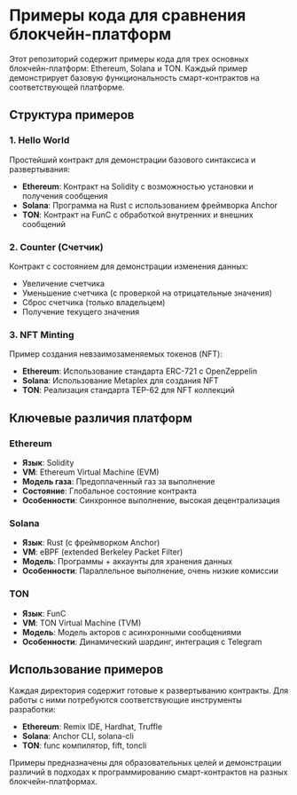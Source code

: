 # Примеры кода для сравнения блокчейн-платформ

Этот репозиторий содержит примеры кода для трех основных блокчейн-платформ: Ethereum, Solana и TON. Каждый пример демонстрирует базовую функциональность смарт-контрактов на соответствующей платформе.

## Структура примеров

### 1. Hello World
Простейший контракт для демонстрации базового синтаксиса и развертывания:
- **Ethereum**: Контракт на Solidity с возможностью установки и получения сообщения
- **Solana**: Программа на Rust с использованием фреймворка Anchor
- **TON**: Контракт на FunC с обработкой внутренних и внешних сообщений

### 2. Counter (Счетчик)
Контракт с состоянием для демонстрации изменения данных:
- Увеличение счетчика
- Уменьшение счетчика (с проверкой на отрицательные значения)
- Сброс счетчика (только владельцем)
- Получение текущего значения

### 3. NFT Minting
Пример создания невзаимозаменяемых токенов (NFT):
- **Ethereum**: Использование стандарта ERC-721 с OpenZeppelin
- **Solana**: Использование Metaplex для создания NFT
- **TON**: Реализация стандарта TEP-62 для NFT коллекций

## Ключевые различия платформ

### Ethereum
- **Язык**: Solidity
- **VM**: Ethereum Virtual Machine (EVM)
- **Модель газа**: Предоплаченный газ за выполнение
- **Состояние**: Глобальное состояние контракта
- **Особенности**: Синхронное выполнение, высокая децентрализация

### Solana
- **Язык**: Rust (с фреймворком Anchor)
- **VM**: eBPF (extended Berkeley Packet Filter)
- **Модель**: Программы + аккаунты для хранения данных
- **Особенности**: Параллельное выполнение, очень низкие комиссии

### TON
- **Язык**: FunC
- **VM**: TON Virtual Machine (TVM)
- **Модель**: Модель акторов с асинхронными сообщениями
- **Особенности**: Динамический шардинг, интеграция с Telegram

## Использование примеров

Каждая директория содержит готовые к развертыванию контракты. Для работы с ними потребуются соответствующие инструменты разработки:

- **Ethereum**: Remix IDE, Hardhat, Truffle
- **Solana**: Anchor CLI, solana-cli
- **TON**: func компилятор, fift, toncli

Примеры предназначены для образовательных целей и демонстрации различий в подходах к программированию смарт-контрактов на разных блокчейн-платформах.